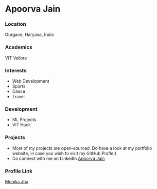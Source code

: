 # Apoorva Jain

### Location

Gurgaon, Haryana, India

### Academics

VIT Vellore

### Interests

- Web Development
- Sports
- Dance
- Travel

### Development

- ML Projects 
- VIT Hack

### Projects

- Most of my projects are open-sourced. Do have a look at my portfolio website, in case you wish to visit my GitHub Profle:)
- Do connect with me on LinkedIn [Apoorva Jain](https://www.linkedin.com/in/apoorva-jain-8b6099190)

### Profile Link

[Monika Jha](https://github.com/ApoorvaJain13)

